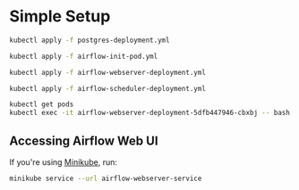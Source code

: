 # Simple Setup

```sh
kubectl apply -f postgres-deployment.yml
```

```sh
kubectl apply -f airflow-init-pod.yml
```

```sh
kubectl apply -f airflow-webserver-deployment.yml
```

```sh
kubectl apply -f airflow-scheduler-deployment.yml
```

```sh
kubectl get pods
kubectl exec -it airflow-webserver-deployment-5dfb447946-cbxbj -- bash -c "airflow users create --role Admin --username airflow --password airflow --email airflow@airflow.com --firstname airflow --lastname airflow"
```

## Accessing Airflow Web UI


If you're using [Minikube](https://minikube.sigs.k8s.io/), run:

```sh
minikube service --url airflow-webserver-service
```
